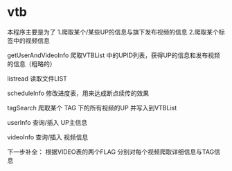 # vtb
本程序主要是为了
1.爬取某个/某些UP的信息与旗下发布视频的信息
2.爬取某个标签中的视频信息

getUserAndVideoInfo 爬取VTBList 中的UPID列表，获得UP的信息和发布视频的信息（粗略的）

listread 读取文件LIST

scheduleInfo 修改进度表，用来达成断点续传的效果

tagSearch 爬取某个 TAG 下的所有视频的UP 并写入到VTBList

userInfo 查询/插入 UP主信息

videoInfo 查询/插入 视频信息

下一步补全：
根据VIDEO表的两个FLAG  分别对每个视频爬取详细信息与TAG信息

